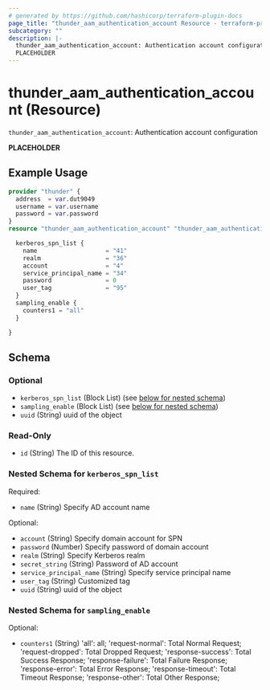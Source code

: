 ```yaml
---
# generated by https://github.com/hashicorp/terraform-plugin-docs
page_title: "thunder_aam_authentication_account Resource - terraform-provider-thunder"
subcategory: ""
description: |-
  thunder_aam_authentication_account: Authentication account configuration
  PLACEHOLDER
---
```


# thunder_aam_authentication_account (Resource)

`thunder_aam_authentication_account`: Authentication account configuration

__PLACEHOLDER__

## Example Usage

```terraform
provider "thunder" {
  address  = var.dut9049
  username = var.username
  password = var.password
}
resource "thunder_aam_authentication_account" "thunder_aam_authentication_account" {

  kerberos_spn_list {
    name                   = "41"
    realm                  = "36"
    account                = "4"
    service_principal_name = "34"
    password               = 0
    user_tag               = "95"
  }
  sampling_enable {
    counters1 = "all"
  }

}
```

<!-- schema generated by tfplugindocs -->
## Schema

### Optional

- `kerberos_spn_list` (Block List) (see [below for nested schema](#nestedblock--kerberos_spn_list))
- `sampling_enable` (Block List) (see [below for nested schema](#nestedblock--sampling_enable))
- `uuid` (String) uuid of the object

### Read-Only

- `id` (String) The ID of this resource.

<a id="nestedblock--kerberos_spn_list"></a>
### Nested Schema for `kerberos_spn_list`

Required:

- `name` (String) Specify AD account name

Optional:

- `account` (String) Specify domain account for SPN
- `password` (Number) Specify password of domain account
- `realm` (String) Specify Kerberos realm
- `secret_string` (String) Password of AD account
- `service_principal_name` (String) Specify service principal name
- `user_tag` (String) Customized tag
- `uuid` (String) uuid of the object


<a id="nestedblock--sampling_enable"></a>
### Nested Schema for `sampling_enable`

Optional:

- `counters1` (String) 'all': all; 'request-normal': Total Normal Request; 'request-dropped': Total Dropped Request; 'response-success': Total Success Response; 'response-failure': Total Failure Response; 'response-error': Total Error Response; 'response-timeout': Total Timeout Response; 'response-other': Total Other Response;


